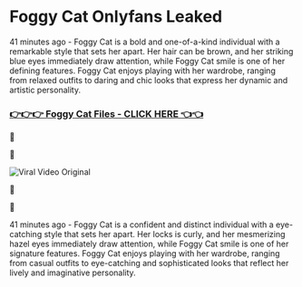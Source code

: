# Foggy Cat Onlyfans Leaked

<p>41 minutes ago - Foggy Cat is a bold and one-of-a-kind individual with a remarkable style that sets her apart. Her hair can be brown, and her striking blue eyes immediately draw attention, while Foggy Cat smile is one of her defining features. Foggy Cat enjoys playing with her wardrobe, ranging from relaxed outfits to daring and chic looks that express her dynamic and artistic personality.</p><p>
<h3><a href="https://fansleaks.com-getfree.pro/foggy-cat" rel="nofollow">👉👉👉 Foggy Cat Files - CLICK HERE 👈👈</a></h3>
<p>🔻</p>
<p>🔻</p> <p>
<a href="https://fansleaks.com-getfree.pro/foggy-cat" rel="nofollow"><img src="https://i.imgur.com/0ZbtXZ5.gif" alt="Viral Video Original" style="max-width: 100%; display: inline-block;" data-target="animated-image.originalImage"></a>
<p>🔻</p>
<p>🔻</p> <p>41 minutes ago - Foggy Cat is a confident and distinct individual with a eye-catching style that sets her apart. Her locks is curly, and her mesmerizing hazel eyes immediately draw attention, while Foggy Cat smile is one of her signature features. Foggy Cat enjoys playing with her wardrobe, ranging from casual outfits to eye-catching and sophisticated looks that reflect her lively and imaginative personality.</p>